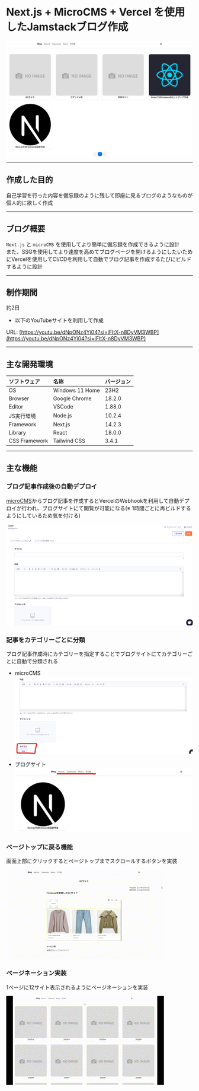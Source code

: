 # Next.js + MicroCMS + Vercel を使用したJamstackブログ作成

![blog_4.png](./public/blog_4.png)  

---

## 作成した目的

自己学習を行った内容を備忘録のように残して即座に見るブログのようなものが個人的に欲しく作成

---

## ブログ概要

`Next.js` と `microCMS` を使用してより簡単に備忘録を作成できるように設計  
また、SSGを使用してより速度を高めてブログページを開けるようにしたいためにVercelを使用してCI/CDを利用して自動でブログ記事を作成するたびにビルドするように設計

---

## 制作期間

約2日

- 以下のYouTubeサイトを利用して作成

URL: [https://youtu.be/dNpONz4Yi04?si=iFltX-n8DyVM3WBP](https://youtu.be/dNpONz4Yi04?si=iFltX-n8DyVM3WBP)

---

## 主な開発環境

| ソフトウェア | 名称 | バージョン |
| :-- | :-- | :-- |
| OS | Windows 11 Home | 23H2 |
| Browser | Google Chrome | 18.2.0 |
| Editor | VSCode | 1.88.0 |
| JS実行環境 | Node.js | 10.2.4 |
| Framework | Next.js | 14.2.3 |
| Library | React | 18.0.0 |
| CSS Framework| Tailwind CSS | 3.4.1 |

---

## 主な機能

### ブログ記事作成後の自動デプロイ

[microCMS](https://microcms.io/)からブログ記事を作成するとVercelのWebhookを利用して自動デプロイが行われ、ブログサイトにて閲覧が可能になる(※ 1時間ごとに再ビルドするようにしているため気を付ける)  

![blog_1.png](./public/blog_1.png)  

### 記事をカテゴリーごとに分類

ブログ記事作成時にカテゴリーを指定することでブログサイトにてカテゴリーごとに自動で分類される

- microCMS
    ![blog_2.png](./public/blog_2.png)  

- ブログサイト
    ![blog_3.png](./public/blog_3.png)  

### ページトップに戻る機能

画面上部にクリックするとページトップまでスクロールするボタンを実装  

![video_1.gif](./public/video_1.gif)  

### ページネーション実装

1ページに12サイト表示されるようにページネーションを実装  

![video_2.gif](./public/video_2.gif)  
